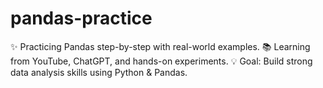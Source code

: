 # pandas-practice
✨ Practicing Pandas step-by-step with real-world examples. 📚 Learning from YouTube, ChatGPT, and hands-on experiments. 💡 Goal: Build strong data analysis skills using Python &amp; Pandas.
